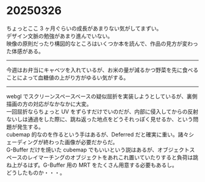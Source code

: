 # 20250326

ちょっとここ 3 ヶ月ぐらいの成長があまりない気がしてまずい。<br/>
デザイン文脈の勉強があまり進んでいない。<br/>
映像の原則だったり構図的なところはいくつか本を読んで、作品の見方が変わった体感がある。

---

今週はお弁当にキャベツを入れているが、お米の量が減るかつ野菜を先に食べることによって血糖値の上がり方がゆるい気がする。

---

webgl でスクリーンスペースベースの疑似屈折を実装しようとしているが、裏側描画の方の対応がなかなかに大変。<br/>
一回屈折ならちょっと UV をずらすだけでいのだが、内部に侵入してからの反射ないしは通過をした際に、跳ね返った地点をどうそれっぽく見せるか、という問題が発生する。<br/>
cubemap 的なのを作るという手はあるが、Deferred だと確実に重い。諸々シェーディングが終わった画像が必要だからだ。<br/>
G-Buffer だけを焼いた cubemap でもいいという説はあるが、オブジェクトスペースのレイマーチングのオブジェクトをあれこれ置いていたりすると負荷は跳ね上がるはず。G-Buffer 用の MRT をたくさん用意する必要もあるし。<br/>
どうしたものか・・・。
